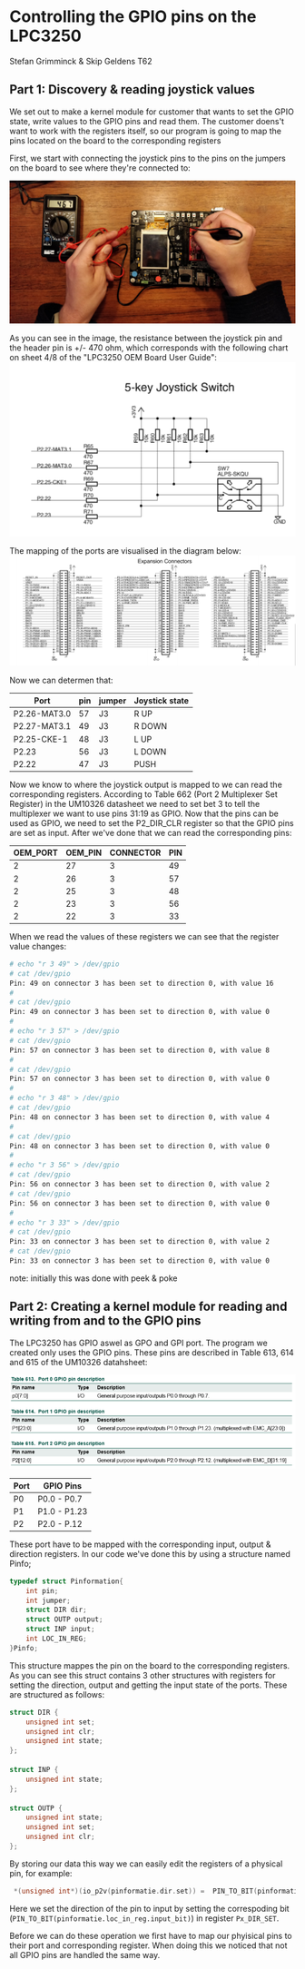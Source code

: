 # Controlling the GPIO pins on the LPC3250
Stefan Grimminck & Skip Geldens
T62

## Part 1: Discovery & reading joystick values
We set out to make a kernel module for customer that wants to set the GPIO state, write values to the GPIO pins and read them.
The customer doens't want to work with the registers itself, so our program is going to map the pins located on the board to the corresponding registers

First, we start with connecting the joystick pins to the pins on the jumpers on the board to see where they're connected to:

![Checking Joystick Pins](https://github.com/StefanGrimminck/ES6-T62/blob/master/assignment5/images/Checking_Joystick_Pins.jpg)

As you can see in the image, the resistance between the joystick pin and the header pin is +/- 470 ohm, which corresponds with the following chart on sheet 4/8 of the "LPC3250 OEM Board User Guide":
![5-key joystick switch](https://github.com/StefanGrimminck/ES6-T62/blob/master/assignment5/images/5-key%20joystick%20switch.png)

The mapping of the ports are visualised in the diagram below:
![expansion headers](https://github.com/StefanGrimminck/ES6-T62/blob/master/assignment5/images/Expansion_Connectors.png)

Now we can determen that:

Port	| pin | jumper | Joystick state 
---------|-----------|-----------|-----------
P2.26-MAT3.0		|57 | J3 | R  UP
P2.27-MAT3.1		|49	| J3 | R  DOWN
P2.25-CKE-1		  |48	| J3 | L  UP
P2.23    		    |56 | J3 | L  DOWN
P2.22 		      |47	| J3 | PUSH

Now we know to where the joystick output is mapped to we can read the corresponding registers. According to Table 662 (Port 2 Multiplexer Set Register) in the UM10326 datasheet we need to set bet 3 to tell the multiplexer we want to use pins 31:19 as GPIO. Now that the pins can be used as GPIO, we need to set the P2_DIR_CLR register so that the GPIO pins are set as input. After we've done that we can read the corresponding pins:

OEM_PORT | OEM_PIN | CONNECTOR | PIN
---------|---------|-----------|-----
2	 | 27	   | 3	       | 49
2	 | 26	   | 3	       | 57
2	 | 25	   | 3	       | 48
2	 | 23	   | 3	       | 56
2	 | 22 	   | 3	       | 33

When we read the values of these registers we can see that the register value changes:
```sh
# echo "r 3 49" > /dev/gpio 
# cat /dev/gpio 
Pin: 49 on connector 3 has been set to direction 0, with value 16
# 
# cat /dev/gpio 
Pin: 49 on connector 3 has been set to direction 0, with value 0
#
# echo "r 3 57" > /dev/gpio 
# cat /dev/gpio 
Pin: 57 on connector 3 has been set to direction 0, with value 8
# 
# cat /dev/gpio 
Pin: 57 on connector 3 has been set to direction 0, with value 0
# 
# echo "r 3 48" > /dev/gpio 
# cat /dev/gpio 
Pin: 48 on connector 3 has been set to direction 0, with value 4
# 
# cat /dev/gpio 
Pin: 48 on connector 3 has been set to direction 0, with value 0
#
# echo "r 3 56" > /dev/gpio 
# cat /dev/gpio 
Pin: 56 on connector 3 has been set to direction 0, with value 2
# cat /dev/gpio 
Pin: 56 on connector 3 has been set to direction 0, with value 0
#
# echo "r 3 33" > /dev/gpio 
# cat /dev/gpio 
Pin: 33 on connector 3 has been set to direction 0, with value 2 
# cat /dev/gpio 
Pin: 33 on connector 3 has been set to direction 0, with value 0
```
note: initially this was done with peek & poke

## Part 2: Creating a kernel module for reading and writing from and to the GPIO pins
The LPC3250 has GPIO aswel as GPO and GPI port. The program we created only uses the GPIO pins. These pins are described in Table 613, 614 and 615 of the UM10326 datahsheet:

![GPIO on LPC3250](https://github.com/StefanGrimminck/ES6-T62/blob/master/assignment5/images/LPC3250_GPIO.png)

Port | GPIO Pins
-----|-----
P0   | P0.0 - P0.7
P1   | P1.0 - P1.23
P2   | P2.0 - P.12

These port have to be mapped with the corresponding input, output & direction registers. In our code we've done this by using a structure named Pinfo;
```c
typedef struct Pinformation{
	int pin;
	int jumper;
	struct DIR dir;
	struct OUTP output;
	struct INP input;
	int LOC_IN_REG;
}Pinfo;
```
This structure mappes the pin on the board to the corresponding registers. As you can see this struct contains 3 other structures with registers for setting the direction, output and getting the input state of the ports. These are structured as follows:
```c
struct DIR {
	unsigned int set;
	unsigned int clr;
	unsigned int state;
};

struct INP {
	unsigned int state;
};

struct OUTP {
	unsigned int state;
	unsigned int set;
	unsigned int clr;
};
```
By storing our data this way we can easily edit the registers of a physical pin, for example:
```c
 *(unsigned int*)(io_p2v(pinformatie.dir.set)) =  PIN_TO_BIT(pinformatie.loc_in_reg.input_bit);
```
Here we set the direction of the pin to input by setting the correspoding bit (`PIN_TO_BIT(pinformatie.loc_in_reg.input_bit)`) in register `Px_DIR_SET`.

Before we can do these operation we first have to map our phyisical pins to their port and corresponding register. When doing this we noticed that not all GPIO pins are handled the same way.
